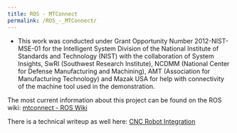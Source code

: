 ```yaml
---
title: ROS - MTConnect
permalink: /ROS_-_MTConnect/
---
```


  -
    This work was conducted under Grant Opportunity Number
    2012-NIST-MSE-01 for the Intelligent System Division of the National
    Institute of Standards and Technology (NIST) with the collaboration
    of System Insights, SwRI (Southwest Research Institute), NCDMM
    (National Center for Defense Manufacturing and Machining), AMT
    (Association for Manufacturing Technology) and Mazak USA for help
    with connectivity of the machine tool used in the demonstration.

The most current information about this project can be found on the ROS
wiki: [mtconnect - ROS Wiki](http://ros.org/wiki/mtconnect)

There is a technical writeup as well here: [CNC Robot
Integration](http://www.manufacturingbigdata.com/blog/2013/06/07/mtconnect-ros-i-robot-cnc-integration/)